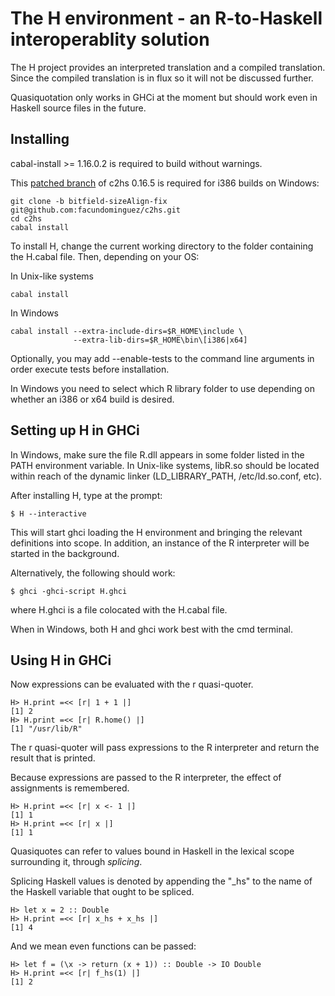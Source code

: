 The H environment - an R-to-Haskell interoperablity solution
============================================================

The H project provides an interpreted translation and a
compiled translation. Since the compiled translation is in
flux so it will not be discussed further.

Quasiquotation only works in GHCi at the moment but should
work even in Haskell source files in the future.


Installing
----------

cabal-install >= 1.16.0.2 is required to build without
warnings.

This [patched branch](https://github.com/facundominguez/c2hs/tree/bitfield-sizeAlign-fix)
of c2hs 0.16.5 is required for i386 builds on Windows:

    git clone -b bitfield-sizeAlign-fix git@github.com:facundominguez/c2hs.git
	cd c2hs
	cabal install

To install H, change the current working directory to the
folder containing the H.cabal file. Then, depending on your
OS:

In Unix-like systems

    cabal install

In Windows

    cabal install --extra-include-dirs=$R_HOME\include \
                  --extra-lib-dirs=$R_HOME\bin\[i386|x64]


Optionally, you may add --enable-tests to the command line
arguments in order execute tests before installation.

In Windows you need to select which R library folder to use
depending on whether an i386 or x64 build is desired.


Setting up H in GHCi
--------------------

In Windows, make sure the file R.dll appears in some folder
listed in the PATH environment variable. In Unix-like
systems, libR.so should be located within reach of the
dynamic linker (LD_LIBRARY_PATH, /etc/ld.so.conf, etc).

After installing H, type at the prompt:

    $ H --interactive

This will start ghci loading the H environment and bringing
the relevant definitions into scope. In addition, an instance
of the R interpreter will be started in the background.

Alternatively, the following should work:

    $ ghci -ghci-script H.ghci

where H.ghci is a file colocated with the H.cabal file.

When in Windows, both H and ghci work best with the cmd
terminal.


Using H in GHCi
---------------

Now expressions can be evaluated with the r quasi-quoter.

    H> H.print =<< [r| 1 + 1 |]
    [1] 2
    H> H.print =<< [r| R.home() |]
    [1] "/usr/lib/R"

The r quasi-quoter will pass expressions to the R
interpreter and return the result that is printed.

Because expressions are passed to the R interpreter, the
effect of assignments is remembered.

    H> H.print =<< [r| x <- 1 |]
    [1] 1
    H> H.print =<< [r| x |]
    [1] 1

Quasiquotes can refer to values bound in Haskell in the
lexical scope surrounding it, through _splicing_.

Splicing Haskell values is denoted by appending the "_hs" to
the name of the Haskell variable that ought to be spliced.

    H> let x = 2 :: Double
    H> H.print =<< [r| x_hs + x_hs |]
    [1] 4

And we mean even functions can be passed:

    H> let f = (\x -> return (x + 1)) :: Double -> IO Double
    H> H.print =<< [r| f_hs(1) |]
    [1] 2
